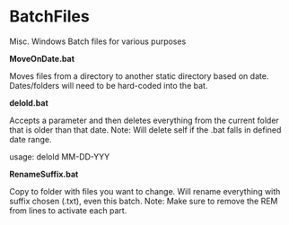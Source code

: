 BatchFiles
==========

Misc. Windows Batch files for various purposes

<b>MoveOnDate.bat</b>

Moves files from a directory to another static directory based on date. Dates/folders will need to be hard-coded into the bat.

<b>delold.bat</b>

Accepts a parameter and then deletes everything from the current folder that is older than that date. Note: Will delete self if the .bat falls in defined date range.

usage: delold MM-DD-YYY

<b>RenameSuffix.bat</b>

Copy to folder with files you want to change. Will rename everything with suffix chosen (.txt), even this batch.
Note: Make sure to remove the REM from lines to activate each part.
